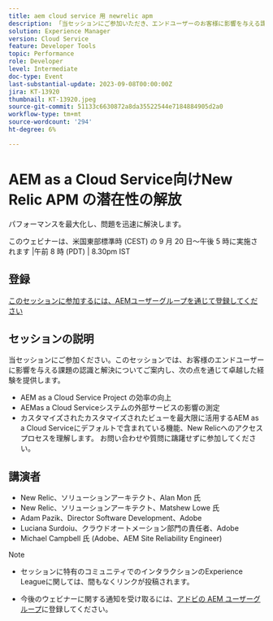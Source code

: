```yaml
---
title: aem cloud service 用 newrelic apm
description: 「当セッションにご参加いただき、エンドユーザーのお客様に影響を与える課題の認識と解決、AEMas a Cloud Serviceプロジェクトの効率化、AEMas a Cloud Serviceシステムの外部サービスの影響の測定、カスタマイズされたビューの最大限の活用による卓越した経験の確保をご案内します。 AEM as a Cloud Serviceにデフォルトで含まれている機能である、New Relicへのアクセスプロセスを確認します。 お問い合わせや質問には躊躇せずにご相談ください」
solution: Experience Manager
version: Cloud Service
feature: Developer Tools
topic: Performance
role: Developer
level: Intermediate
doc-type: Event
last-substantial-update: 2023-09-08T00:00:00Z
jira: KT-13920
thumbnail: KT-13920.jpeg
source-git-commit: 51133c6630872a8da35522544e7184884905d2a0
workflow-type: tm+mt
source-wordcount: '294'
ht-degree: 6%

---
```



# AEM as a Cloud Service向けNew Relic APM の潜在性の解放

パフォーマンスを最大化し、問題を迅速に解決します。

このウェビナーは、米国東部標準時 (CEST) の 9 月 20 日～午後 5 時に実施されます |午前 8 時 (PDT) | 8.30pm IST

## 登録

[このセッションに参加するには、AEMユーザーグループを通じて登録してください](https://aem-augs.adobe.com/events/details/adobe-experience-manager-aem-learning-chapter-presents-harness-the-power-of-new-relic-apm-for-aem-as-a-cloud-service-boost-performance-amp-rapid-issue-fix/)

## セッションの説明

当セッションにご参加ください。このセッションでは、お客様のエンドユーザーに影響を与える課題の認識と解決についてご案内し、次の点を通じて卓越した経験を提供します。

* AEM as a Cloud Service Project の効率の向上
* AEMas a Cloud Serviceシステムの外部サービスの影響の測定
* カスタマイズされたカスタマイズされたビューを最大限に活用するAEM as a Cloud Serviceにデフォルトで含まれている機能、New Relicへのアクセスプロセスを理解します。 お問い合わせや質問に躊躇せずに参加してください。

## 講演者

* New Relic、ソリューションアーキテクト、Alan Mon 氏
* New Relic、ソリューションアーキテクト、Matshew Lowe 氏
* Adam Pazik、Director Software Development、Adobe
* Luciana Surdoiu、クラウドオートメーション部門の責任者、Adobe
* Michael Campbell 氏 (Adobe、AEM Site Reliability Engineer)

>[!NOTE]
>
>* セッションに特有のコミュニティでのインタラクションのExperience Leagueに関しては、間もなくリンクが投稿されます。
>
>* 今後のウェビナーに関する通知を受け取るには、[アドビの AEM ユーザーグループ](https://aem-augs.adobe.com/)に登録してください。
